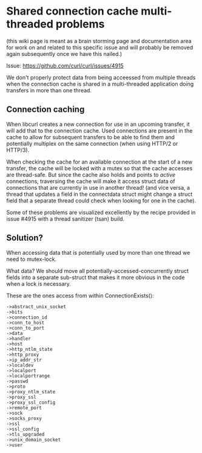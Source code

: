 # Shared connection cache multi-threaded problems

(this wiki page is meant as a brain storming page and documentation area for work on and related to this specific issue and will probably be removed again subsequently once we have this nailed.)

Issue: https://github.com/curl/curl/issues/4915

We don't properly protect data from being acceessed from multiple threads when
the connection cache is shared in a multi-threaded application doing transfers
in more than one thread.

## Connection caching

When libcurl creates a new connection for use in an upcoming transfer, it will
add that to the connection cache. Used connections are present in the cache to
allow for subsequent transfers to be able to find them and potentially
multiplex on the same connection (when using HTTP/2 or HTTP/3).

When checking the cache for an available connection at the start of a new
transfer, the cache will be locked with a mutex so that the cache accesses are
thread-safe. But since the cache also holds and points to *active*
connections, traversing the cache will make it access struct data of
connections that are currently in use in another thread! (and vice versa, a
thread that updates a field in the connectdata struct might change a struct
field that a separate thread could check when looking for one in the cache).

Some of these problems are visualized excellently by the recipe provided in
issue #4915 with a thread sanitizer (tsan) build.

## Solution?

When accessing data that is potentially used by more than one thread we need
to mutex-lock.

What data? We should move all potentially-accessed-concurrently struct fields
into a separate sub-struct that makes it more obvious in the code when a lock
is necessary.

These are the ones access from within ConnectionExists():

    ->abstract_unix_socket
    ->bits
    ->connection_id
    ->conn_to_host
    ->conn_to_port
    ->data
    ->handler
    ->host
    ->http_ntlm_state
    ->http_proxy
    ->ip_addr_str
    ->localdev
    ->localport
    ->localportrange
    ->passwd
    ->proto
    ->proxy_ntlm_state
    ->proxy_ssl
    ->proxy_ssl_config
    ->remote_port
    ->sock
    ->socks_proxy
    ->ssl
    ->ssl_config
    ->tls_upgraded
    ->unix_domain_socket
    ->user

